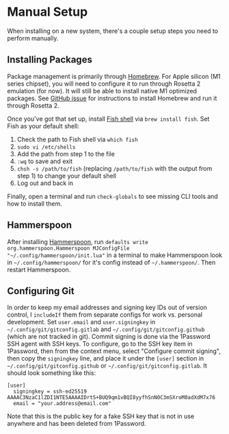 # Manual Setup

When installing on a new system, there's a couple setup steps you need to perform manually.

## Installing Packages

Package management is primarily through [Homebrew](https://brew.sh). For Apple silicon (M1 series chipset),
you will need to configure it to run through Rosetta 2 emulation (for now). It will still be able to install
native M1 optimized packages. See [GitHub issue](https://github.com/Homebrew/brew/issues/9173#issuecomment-729987279)
for instructions to install Homebrew and run it through Rosetta 2.

Once you've got that set up, install [Fish shell](https://github.com/fish-shell/fish-shell) via `brew install fish`.
Set Fish as your default shell:

1. Check the path to Fish shell via `which fish`
1. `sudo vi /etc/shells`
1. Add the path from step 1 to the file
1. `:wq` to save and exit
1. `chsh -s /path/to/fish` (replacing `/path/to/fish` with the output from step 1) to change your default shell
1. Log out and back in

Finally, open a terminal and run `check-globals` to see missing CLI tools and how to install them.

## Hammerspoon

After installing [Hammerspoon](https://github.com/Hammerspoon/hammerspoon),
run `defaults write org.hammerspoon.Hammerspoon MJConfigFile "~/.config/hammerspoon/init.lua"`
in a terminal to make Hammerspoon look in `~/.config/hammerspoon/` for it's config instead
of `~/.hammerspoon/`. Then restart Hammerspoon.

## Configuring Git

In order to keep my email addresses and signing key IDs out of version control, I `includeIf` them from separate
configs for work vs. personal development. Set `user.email` and `user.signingkey` in `~/.config/git/gitconfig.gitlab`
and `~/.config/git/gitconfig.github` (which are not tracked in git). Commit signing is done via the 1Password SSH
agent with SSH keys. To configure, go to the SSH key item in 1Password, then from the context menu, select
"Configure commit signing", then copy the `signingkey` line, and place it under the `[user]` section in
`~/.config/git/gitconfig.github` or `~/.config/git/gitconfig.gitlab`. It should look something like this:

```gitconfig
[user]
  signingkey = ssh-ed25519 AAAAC3NzaC1lZDI1NTE5AAAAIDrtS+BUQ9qm1vBQI8yyfhSnN0C3mSXroM0adXdM7x76
  email = "your.address@email.com"
```

Note that this is the public key for a fake SSH key that is not in use anywhere and has been deleted from 1Password.
